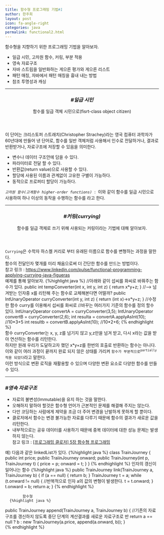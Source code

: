 ```yaml
---
title: 함수형 프로그래밍 기법#1
author: 한주희
layout: post
icon: fa-angle-right
categories: java
permalink: functional2.html
---
```

<div class="font17 darkGray">
  함수형을 지향하기 위한 프로그래밍 기법을 알아보자.
  <ul>
    <li>일급 시민, 고차원 함수, 커링, 부분 적용</li>
    <li>영속 자료구조</li>
    <li>자바 스트림을 일반화하는 게으른 평가와 게으른 리스트</li>
    <li>패턴 매칭, 자바에서 패턴 매칭을 흉내 내는 방법</li>
    <li>참조 투명성과 캐싱</li>
  </ul>
  <hr>
  <header>
    <h3><i>#일급 시민</i></h3>
    <p>함수를 일급 객체 시민으로(fisrt-class object citizen)</p>
  </header>
  <p>
    이 단어는 크리스토퍼 스트래치(Christopher Strachey)라는 영국 컴퓨터 과학자가 60년대에 만들어 낸 단어로,
    함수를 일반 객체처럼 사용해서 인수로 전달하거나, 결과로 반환받거나, 자료구조에 저장할 수 있음을 의미한다.
  </p>
  <ul>
    <li>변수나 데이터 구조안에 담을 수 있다.</li>
    <li>파라미터로 전달 할 수 있다.</li>
    <li>반환값(return value)으로 사용할 수 있다.</li>
    <li>할당에 사용된 이름과 관계없이 고유한 구별이 가능하다.</li>
    <li>동적으로 프로퍼티 할당이 가능하다.</li>
  </ul>
  <p>
    <code class="highlighter-rouge"><i>고차원 함수(고계함수 higher-order functions)</i></code> &nbsp;:&nbsp;
    이와 같이 함수를 일급 시민으로 사용하여 하나 이상의 동작을 수행하는 함수를 라고 한다.
  </p>
<hr>
  <header>
    <h3><i>#커링(currying)</i></h3>
    <p>함수를 일급 객체로 쓰기 위해 사용되는 커링이라는 기법에 대해 알아보자.</p>
  </header>
  <p><code>Currying</code>은 수학자 하스켈 커리로 부터 유래된 이름으로 함수를 변형하는 과정을 말한다.
    <br>함수의 전달인자 몇개를 미리 채움으로써 더 간단한 함수를 만드는 방법이다.
    <br>참고 링크 : <a href="https://www.linkedin.com/pulse/functional-programming-applying-currying-java-figueras" target="_blank">https://www.linkedin.com/pulse/functional-programming-applying-currying-java-figueras</a>
    <br>예제를 통해 알아보자.
    {%highlight java %}
//아래와 같이 섭씨를 화씨로 바꿔주는 함수가 있다.
public int tempConverter(int x, int y, int z) {
  return x*y+z;
}
//--> 넘겨받는 인자중 x를 리턴해 주는 함수로 교체해본다면 어떨까?
public IntUnaryOperator curryConverter(int y, int z) {
  return (int x)->x*y+z;
}
//수정한 함수 curry를 이용해서 섭씨를 화씨로
//바꾸는 여러가지 기준의 함수를 정의 할수 있다.
IntUnaryOperator convertA = curryConverter(3,5);
IntUnaryOperator convertB = curryConverter(2,6);
int resulta = convertA.applyAsInt(10); //10*3+5
int resultb = convertB.applyAsInt(10); //10*2+6;
    {% endhighlight %}
    <br>함수 curryConverter는 x, y, z를 넘기지 않고 y,z만을 넘겨 받고, 다시 x라는 값을 받아 연산하는 함수를 리턴한다.
    <br>하지만 원래 우리가 도달하고자 했던 x*y+z를 한번의 호출로 반환하는 함수는 아니다.
    <br>이와 같이 여러 과정이 끝까지 완료 되지 않은 상태를 가리켜 <code>함수가 부분적으로<sup>partially</sup>적용 되었다</code>라고 말한다.
    <br>이런 방식으로 변환 로직을 재활용할 수 있으며 다양한 변환 요소로 다양한 함수를 만들 수 있다.
  </p>

<hr>
  <h3><i>#영속 자료구조</i></h3>
  <ul>
    <li>자료의 불변성(Immutable)을 유지 하는 것을 말한다.</li>
    <li>오해하지 말하야 할것은 함수형 언어가 근본적인 문제를 해결해 주지는 않는다.</li>
    <li>다만 코딩하는 사람에게 제약을 조금 더 주어 변경을 난발하게 못하게 할 뿐이다.</li>
    <li>클로저에서 함수는 변경 불가능한 자료를 다루기 때문에 함수의 결과가 새로운 값을 리턴한다.</li>
    <li>내부적으로는 공유 데이터를 사용하기 때문에 중복 데이터에 대한 성능 문제는 발생하지 않는다.</li>
    참고 링크 : <a href="https://github.com/eunmin/clojure-study/wiki/%5B%ED%94%84%EB%A1%9C%EA%B7%B8%EB%9E%98%EB%B0%8D-%ED%81%B4%EB%A1%9C%EC%A0%80%5D-5%EC%9E%A5-%ED%95%A8%EC%88%98%ED%98%95-%ED%94%84%EB%A1%9C%EA%B7%B8%EB%9E%98%EB%B0%8D" target="_blank">[프로그래밍 클로저] 5장 함수형 프로그래밍</a>
  </ul>
  예) 다음과 같은 linkedList가 있다.
{%highlight java %}
class TrainJourney {
  public int price;
  public TraiinJourney onward;
  public TrainJourney(int p, TrainJourney t) {
    price = p;
    onward = t;
  }
}
{% endhighlight %}
      인자의 갱신이 일어나는 함수
      {%highlight java %}
public TrainJourney link(TrainJourney a, TrainJourney b) {
    if (a == null) {
        return b;
    }
    TrainJourney t = a;
    while (t.onward != null) {
      //반복적으로 인자 a의 값의 변형이 발생한다.
        t = t.onward;
    }
    t.onward = b;
    return a;
}      
      {% endhighlight %}

			함수형
      {%highlight java %}
public TrainJourney append(TrainJourney a, TrainJourney b) {
    //기존의 자료구조를 갱신하지 않도록 중단 단계의 계산결과를 새로운 자료구조로 반
    return a == null ? b : new TrainJourney(a.price, append(a.onward, b));
}     
      {% endhighlight %}
</div>
